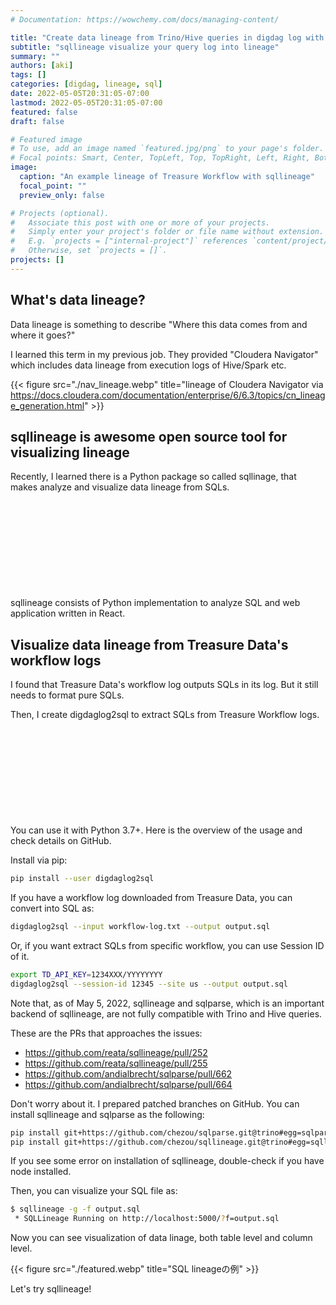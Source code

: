 ```yaml
---
# Documentation: https://wowchemy.com/docs/managing-content/

title: "Create data lineage from Trino/Hive queries in digdag log with Python"
subtitle: "sqllineage visualize your query log into lineage"
summary: ""
authors: [aki]
tags: []
categories: [digdag, lineage, sql]
date: 2022-05-05T20:31:05-07:00
lastmod: 2022-05-05T20:31:05-07:00
featured: false
draft: false

# Featured image
# To use, add an image named `featured.jpg/png` to your page's folder.
# Focal points: Smart, Center, TopLeft, Top, TopRight, Left, Right, BottomLeft, Bottom, BottomRight.
image:
  caption: "An example lineage of Treasure Workflow with sqllineage"
  focal_point: ""
  preview_only: false

# Projects (optional).
#   Associate this post with one or more of your projects.
#   Simply enter your project's folder or file name without extension.
#   E.g. `projects = ["internal-project"]` references `content/project/deep-learning/index.md`.
#   Otherwise, set `projects = []`.
projects: []
---
```


## What's data lineage?

Data lineage is something to describe "Where this data comes from and where it goes?"

I learned this term in my previous job. They provided "Cloudera Navigator" which includes data lineage from execution logs of Hive/Spark etc.

{{< figure src="./nav_lineage.webp" title="lineage of Cloudera Navigator via https://docs.cloudera.com/documentation/enterprise/6/6.3/topics/cn_lineage_generation.html" >}}

## sqllineage is awesome open source tool for visualizing lineage

Recently, I learned there is a Python package so called sqllinage, that makes analyze and visualize data lineage from SQLs.

<div class="iframely-embed"><div class="iframely-responsive" style="height: 140px; padding-bottom: 0;"><a href="https://github.com/reata/sqllineage" data-iframely-url="//iframely.net/4q6WPtz?card=small"></a></div></div><script async src="//iframely.net/embed.js" charset="utf-8"></script>

sqllineage consists of Python implementation to analyze SQL and web application written in React.

## Visualize data lineage from Treasure Data's workflow logs

I found that Treasure Data's workflow log outputs SQLs in its log. But it still needs to format pure SQLs.

Then, I create digdaglog2sql to extract SQLs from Treasure Workflow logs.

<div class="iframely-embed"><div class="iframely-responsive" style="height: 140px; padding-bottom: 0;"><a href="https://github.com/chezou/digdaglog2sql" data-iframely-url="//iframely.net/5Up1iQ9?card=small"></a></div></div><script async src="//iframely.net/embed.js" charset="utf-8"></script>

You can use it with Python 3.7+. Here is the overview of the usage and check details on GitHub.

Install via pip:

```sh
pip install --user digdaglog2sql
```

If you have a workflow log downloaded from Treasure Data, you can convert into SQL as:

```sh
digdaglog2sql --input workflow-log.txt --output output.sql
```

Or, if you want extract SQLs from specific workflow, you can use Session ID of it.

```sh
export TD_API_KEY=1234XXX/YYYYYYYY
digdaglog2sql --session-id 12345 --site us --output output.sql
```

Note that, as of May 5, 2022, sqllineage and sqlparse, which is an important backend of sqllineage, are not fully compatible with Trino and Hive queries.

These are the PRs that approaches the issues:

- https://github.com/reata/sqllineage/pull/252
- https://github.com/reata/sqllineage/pull/255
- https://github.com/andialbrecht/sqlparse/pull/662
- https://github.com/andialbrecht/sqlparse/pull/664

Don't worry about it. I prepared patched branches on GitHub. You can install sqllineage and sqlparse as the following:

```sh
pip install git+https://github.com/chezou/sqlparse.git@trino#egg=sqlparse==0.4.3.dev0
pip install git+https://github.com/chezou/sqllineage.git@trino#egg=sqllineage==1.3.4
```

If you see some error on installation of sqllineage, double-check if you have node installed.

Then, you can visualize your SQL file as:

```sh
$ sqllineage -g -f output.sql
 * SQLLineage Running on http://localhost:5000/?f=output.sql
```

Now you can see visualization of data linage, both table level and column level.

{{< figure src="./featured.webp" title="SQL lineageの例" >}}

Let's try sqllineage!
